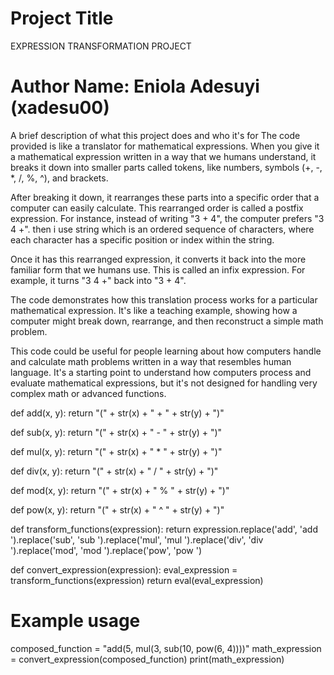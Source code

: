 
# Project Title
EXPRESSION TRANSFORMATION PROJECT
# Author Name: Eniola Adesuyi (xadesu00)

A brief description of what this project does and who it's for
The code provided is like a translator for mathematical expressions. When you give it a mathematical expression written in a way that we humans understand, it breaks it down into smaller parts called tokens, like numbers, symbols (+, -, *, /, %, ^), and brackets.

After breaking it down, it rearranges these parts into a specific order that a computer can easily calculate. This rearranged order is called a postfix expression. For instance, instead of writing "3 + 4", the computer prefers "3 4 +". then i use  string  which is an ordered sequence of characters, where each character has a specific position or index within the string.


Once it has this rearranged expression, it converts it back into the more familiar form that we humans use. This is called an infix expression. For example, it turns "3 4 +" back into "3 + 4".

The code demonstrates how this translation process works for a particular mathematical expression. It's like a teaching example, showing how a computer might break down, rearrange, and then reconstruct a simple math problem.

This code could be useful for people learning about how computers handle and calculate math problems written in a way that resembles human language. It's a starting point to understand how computers process and evaluate mathematical expressions, but it's not designed for handling very complex math or advanced functions.

def add(x, y):
    return "(" + str(x) + " + " + str(y) + ")"

def sub(x, y):
    return "(" + str(x) + " - " + str(y) + ")"

def mul(x, y):
    return "(" + str(x) + " * " + str(y) + ")"

def div(x, y):
    return "(" + str(x) + " / " + str(y) + ")"

def mod(x, y):
    return "(" + str(x) + " % " + str(y) + ")"

def pow(x, y):
    return "(" + str(x) + " ^ " + str(y) + ")"

def transform_functions(expression):
    return expression.replace('add', 'add ').replace('sub', 'sub ').replace('mul', 'mul ').replace('div', 'div ').replace('mod', 'mod ').replace('pow', 'pow ')

def convert_expression(expression):
    eval_expression = transform_functions(expression)
    return eval(eval_expression)

# Example usage
composed_function = "add(5, mul(3, sub(10, pow(6, 4))))"
math_expression = convert_expression(composed_function)
print(math_expression)

